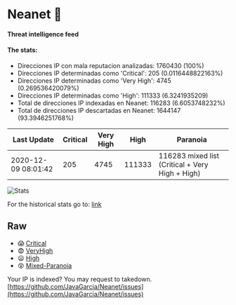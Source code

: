 # Neanet :hocho:
#### Threat intelligence feed
#### The stats:

- Direcciones IP con mala reputacion analizadas: 1760430 (100%)
- Direcciones IP determinadas como 'Critical':  205 (0.0116448822163%)
- Direcciones IP determinadas como 'Very High':  4745 (0.269536420079%)
- Direcciones IP determinadas como 'High':  111333 (6.3241935209)
- Total de direcciones IP indexadas en Neanet:  116283 (6.6053748232%)
- Total de direcciones IP descartadas en Neanet:  1644147 (93.3946251768%)

| Last Update | Critical | Very High | High | Paranoia |
| --- | --- | --- | --- | --- |
| 2020-12-09 08:01:42 | 205 | 4745 | 111333 | 116283 mixed list (Critical + Very High + High)|

![Stats](https://docs.google.com/spreadsheets/d/e/2PACX-1vSnaNMIXVabIpDJjufMlzH7poXnshF3mgd8Is1g9ytUEzVsP5my4Trn8f-xkoLLQ38xpL3HtmUexLo6/pubchart?oid=501124687&format=image)

For the historical stats go to: [link](/stats.csv)
## Raw
- :scream: [Critical](https://raw.githubusercontent.com/JavaGarcia/Neanet/master/blacklists/neanet_critical.txt)
- :fearful: [VeryHigh](https://raw.githubusercontent.com/JavaGarcia/Neanet/master/blacklists/neanet_veryHigh.txtt)
- :frowning: [High](https://raw.githubusercontent.com/JavaGarcia/Neanet/master/blacklists/neanet_high.txt)
- :dizzy_face: [Mixed-Paranoia](https://raw.githubusercontent.com/JavaGarcia/Neanet/master/blacklists/neanet_all.txt)


Your IP is indexed? You may request to takedown. [https://github.com/JavaGarcia/Neanet/issues](https://github.com/JavaGarcia/Neanet/issues)

































































































































































































































































































































































































































































































































































































































































































































































































































































































































































































































































































































































































































































































































































































































































































































































































































































































































































































































































































































































































































































































































































































































































































































































































































































































































































































































































































































































